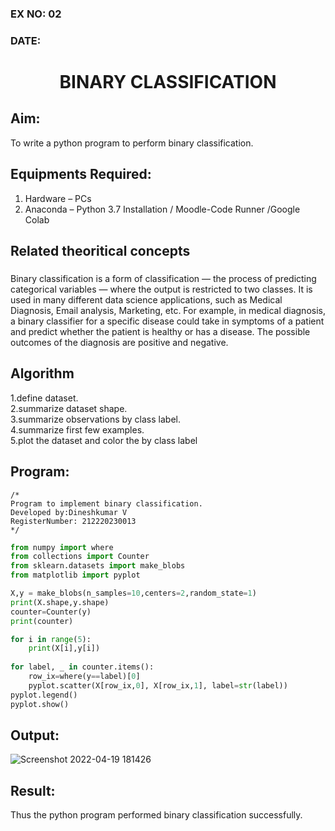 ### EX NO: 02

### DATE: 


# <p align = "center"> BINARY CLASSIFICATION </p>
## Aim:
To write a python program to perform binary classification.

## Equipments Required:
1. Hardware – PCs
2. Anaconda – Python 3.7 Installation / Moodle-Code Runner /Google Colab

## Related theoritical concepts
### 
Binary classification is a form of classification — the process of predicting categorical variables — where the output is restricted to two classes. It is used in many different data science applications, such as Medical Diagnosis, Email analysis, Marketing, etc. For example, in medical diagnosis, a binary classifier for a specific disease could take in symptoms of a patient and predict whether the patient is healthy or has a disease. The possible outcomes of the diagnosis are positive and negative.

## Algorithm
1.define dataset.\
2.summarize dataset shape.\
3.summarize observations by class label.\
4.summarize first few examples.\
5.plot the dataset and color the by class label


## Program:
```
/*
Program to implement binary classification.
Developed by:Dineshkumar V
RegisterNumber: 212220230013
*/
```
```python
from numpy import where
from collections import Counter
from sklearn.datasets import make_blobs
from matplotlib import pyplot

X,y = make_blobs(n_samples=10,centers=2,random_state=1)
print(X.shape,y.shape)
counter=Counter(y)
print(counter)

for i in range(5):
    print(X[i],y[i])
    
for label, _ in counter.items():
    row_ix=where(y==label)[0]
    pyplot.scatter(X[row_ix,0], X[row_ix,1], label=str(label))
pyplot.legend()
pyplot.show()
```

## Output:

![Screenshot 2022-04-19 181426](https://user-images.githubusercontent.com/75235789/164007332-2abc23be-5eb9-47c2-b4c6-7cc71e601bc2.jpg)




## Result:
Thus the python program performed binary classification successfully.
